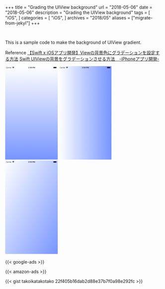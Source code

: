 +++
title = "Grading the UIView background"
url = "2018-05-06"
date = "2018-05-06"
description = "Grading the UIView background"
tags = [
    "iOS",
]
categories = [
    "iOS",
]
archives = "2018/05"
aliases = ["migrate-from-jekyl"]
+++

<br>

This is a sample code to make the background of UIView gradient.    

Reference
[【Swift x iOSアプリ開発】Viewの背景色にグラデーションを設定する方法](http://amazarashi.me/ios-swift-background-gradiation/)
[Swift UIViewの背景をグラデーションさせる方法　-iPhoneアプリ開発- ](https://techno-monkey.com/swift-uiview-gradation-iphoneapp/)

![alt](1.png)
![alt](2.png)
![alt](3.png)

<!-- Google Ads -->
{{< google-ads >}}

<!-- Amazon Ads -->
{{< amazon-ads >}}

 {{< gist takoikatakotako 22f405b16dab2d88e37b7f0a98e292fc >}}
